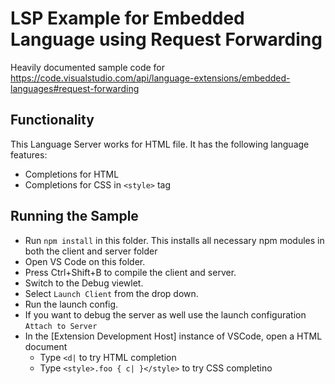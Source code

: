 # LSP Example for Embedded Language using Request Forwarding

Heavily documented sample code for https://code.visualstudio.com/api/language-extensions/embedded-languages#request-forwarding

## Functionality

This Language Server works for HTML file. It has the following language features:
- Completions for HTML
- Completions for CSS in `<style>` tag

## Running the Sample

- Run `npm install` in this folder. This installs all necessary npm modules in both the client and server folder
- Open VS Code on this folder.
- Press Ctrl+Shift+B to compile the client and server.
- Switch to the Debug viewlet.
- Select `Launch Client` from the drop down.
- Run the launch config.
- If you want to debug the server as well use the launch configuration `Attach to Server`
- In the [Extension Development Host] instance of VSCode, open a HTML document
  - Type `<d|` to try HTML completion
  - Type `<style>.foo { c| }</style>` to try CSS completino